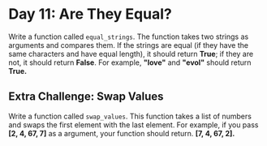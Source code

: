 # Day 11: Are They Equal?

Write a function called `equal_strings`. The function takes
two strings as arguments and compares them. If the strings
are equal (if they have the same characters and have equal
length), it should return __True__; if they are not, it should
return __False__. For example, __"love"__ and __"evol"__ should
return __True.__

## Extra Challenge: Swap Values

Write a function called `swap_values`. This function takes
a list of numbers and swaps the first element with the last
element. For example, if you pass __\[2, 4, 67, 7]__ as a
argument, your function should return.
__\[7, 4, 67, 2].__
